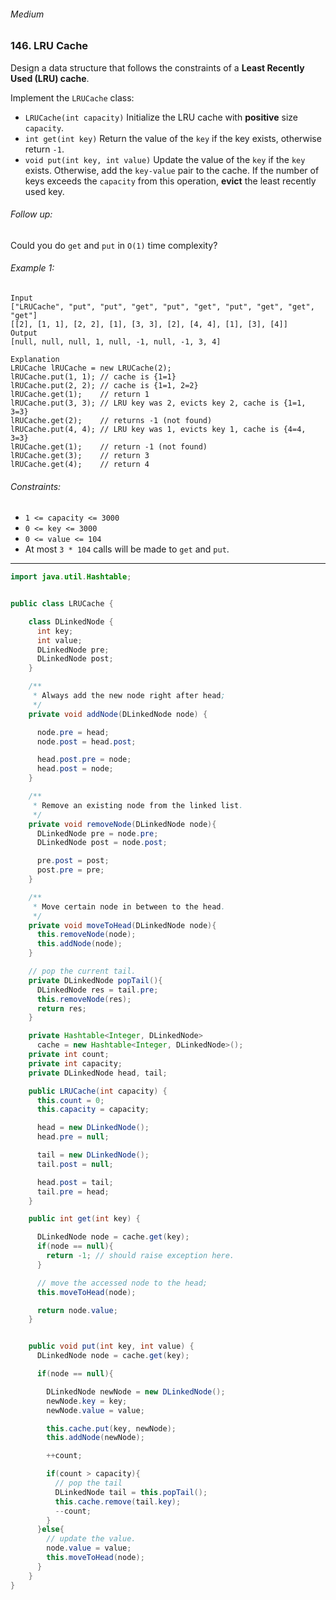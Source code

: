 ###### Medium

### 146. LRU Cache

Design a data structure that follows the constraints of a **Least Recently Used (LRU) cache**.  

Implement the `LRUCache` class:
- `LRUCache(int capacity)` Initialize the LRU cache with **positive** size `capacity`.
- `int get(int key)` Return the value of the `key` if the key exists, otherwise return `-1`.
- `void put(int key, int value)` Update the value of the `key` if the `key` exists. Otherwise, add the `key-value` pair to the cache. If the number of keys exceeds the `capacity` from this operation, **evict** the least recently used key.

###### Follow up:
Could you do `get` and `put` in `O(1)` time complexity?


###### Example 1:
```
Input
["LRUCache", "put", "put", "get", "put", "get", "put", "get", "get", "get"]
[[2], [1, 1], [2, 2], [1], [3, 3], [2], [4, 4], [1], [3], [4]]
Output
[null, null, null, 1, null, -1, null, -1, 3, 4]

Explanation
LRUCache lRUCache = new LRUCache(2);
lRUCache.put(1, 1); // cache is {1=1}
lRUCache.put(2, 2); // cache is {1=1, 2=2}
lRUCache.get(1);    // return 1
lRUCache.put(3, 3); // LRU key was 2, evicts key 2, cache is {1=1, 3=3}
lRUCache.get(2);    // returns -1 (not found)
lRUCache.put(4, 4); // LRU key was 1, evicts key 1, cache is {4=4, 3=3}
lRUCache.get(1);    // return -1 (not found)
lRUCache.get(3);    // return 3
lRUCache.get(4);    // return 4
``` 

###### Constraints:
- `1 <= capacity <= 3000`
- `0 <= key <= 3000`
- `0 <= value <= 104`
- At most `3 * 104` calls will be made to `get` and `put`.

***

```java
import java.util.Hashtable;


public class LRUCache {

    class DLinkedNode {
      int key;
      int value;
      DLinkedNode pre;
      DLinkedNode post;
    }

    /**
     * Always add the new node right after head;
     */
    private void addNode(DLinkedNode node) {

      node.pre = head;
      node.post = head.post;

      head.post.pre = node;
      head.post = node;
    }

    /**
     * Remove an existing node from the linked list.
     */
    private void removeNode(DLinkedNode node){
      DLinkedNode pre = node.pre;
      DLinkedNode post = node.post;

      pre.post = post;
      post.pre = pre;
    }

    /**
     * Move certain node in between to the head.
     */
    private void moveToHead(DLinkedNode node){
      this.removeNode(node);
      this.addNode(node);
    }

    // pop the current tail. 
    private DLinkedNode popTail(){
      DLinkedNode res = tail.pre;
      this.removeNode(res);
      return res;
    }

    private Hashtable<Integer, DLinkedNode> 
      cache = new Hashtable<Integer, DLinkedNode>();
    private int count;
    private int capacity;
    private DLinkedNode head, tail;

    public LRUCache(int capacity) {
      this.count = 0;
      this.capacity = capacity;

      head = new DLinkedNode();
      head.pre = null;

      tail = new DLinkedNode();
      tail.post = null;

      head.post = tail;
      tail.pre = head;
    }

    public int get(int key) {

      DLinkedNode node = cache.get(key);
      if(node == null){
        return -1; // should raise exception here.
      }

      // move the accessed node to the head;
      this.moveToHead(node);

      return node.value;
    }


    public void put(int key, int value) {
      DLinkedNode node = cache.get(key);

      if(node == null){

        DLinkedNode newNode = new DLinkedNode();
        newNode.key = key;
        newNode.value = value;

        this.cache.put(key, newNode);
        this.addNode(newNode);

        ++count;

        if(count > capacity){
          // pop the tail
          DLinkedNode tail = this.popTail();
          this.cache.remove(tail.key);
          --count;
        }
      }else{
        // update the value.
        node.value = value;
        this.moveToHead(node);
      }
    }
}
```

